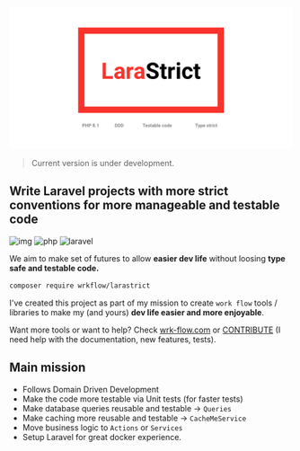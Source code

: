 ![](.github/banner.png)

> Current version is under development.

## Write Laravel projects with more strict conventions for more manageable and testable code

![img](https://img.shields.io/badge/PHPStan-8-blue)
![php](https://img.shields.io/badge/PHP-8.1-B0B3D6)
![laravel](https://img.shields.io/badge/Laravel-9-fb503b)

We aim to make set of futures to allow **easier dev life** without loosing **type safe and testable code.**

```bash
composer require wrkflow/larastrict
```

I've created this project as part of my mission to create `work flow` tools / libraries to make my (and yours) **dev life easier and more enjoyable**. 

Want more tools or want to help? Check [wrk-flow.com](https://wrk-flow.com) or [CONTRIBUTE](CONTRIBUTION.md) (I need help with the documentation, new features, tests).

## Main mission

- Follows Domain Driven Development
- Make the code more testable via Unit tests (for faster tests)
- Make database queries reusable and testable -> `Queries`
- Make caching more reusable and testable -> `CacheMeService`
- Move business logic to `Actions` or `Services`
- Setup Laravel for great docker experience.
